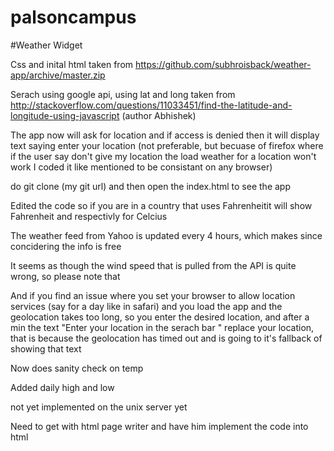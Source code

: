 # palsoncampus

#Weather Widget

Css and inital html taken from  https://github.com/subhroisback/weather-app/archive/master.zip

Serach using google api, using lat and long taken from http://stackoverflow.com/questions/11033451/find-the-latitude-and-longitude-using-javascript (author Abhishek)

The app now will ask for location and if access is denied then it will display text saying enter your location (not preferable, but becuase of firefox where if the user say don't give my location the load weather for a location won't work I coded it like mentioned to be consistant on any browser)

do git clone (my git url) and then open the index.html to see the app

Edited the code so if you are in a country that uses Fahrenheitit will show Fahrenheit and respectivly for Celcius

The weather feed from Yahoo is updated every 4 hours, which makes since concidering the info is free

It seems as though the wind speed that is pulled from the API is quite wrong, so please note that

And if you find an issue where you set your browser to allow location services (say for a day like in safari) and you load the app and the geolocation takes too long, so you enter the desired location, and after a min the text "Enter your location in the serach bar " replace your location, that is because the geolocation has timed out and is going to it's fallback of showing that text

Now does sanity check on temp

Added daily high and low 

not yet implemented on the unix server yet

Need to get with html page writer and have him implement the code into html